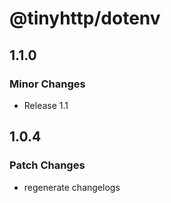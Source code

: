# @tinyhttp/dotenv

## 1.1.0

### Minor Changes

- Release 1.1

## 1.0.4

### Patch Changes

- regenerate changelogs
